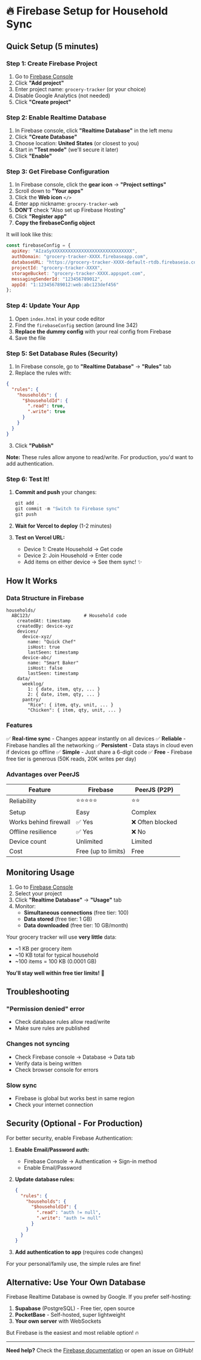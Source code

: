 # 🔥 Firebase Setup for Household Sync

## Quick Setup (5 minutes)

### Step 1: Create Firebase Project

1. Go to [Firebase Console](https://console.firebase.google.com/)
2. Click **"Add project"**
3. Enter project name: `grocery-tracker` (or your choice)
4. Disable Google Analytics (not needed)
5. Click **"Create project"**

### Step 2: Enable Realtime Database

1. In Firebase console, click **"Realtime Database"** in the left menu
2. Click **"Create Database"**
3. Choose location: **United States** (or closest to you)
4. Start in **"Test mode"** (we'll secure it later)
5. Click **"Enable"**

### Step 3: Get Firebase Configuration

1. In Firebase console, click the **gear icon** → **"Project settings"**
2. Scroll down to **"Your apps"**
3. Click the **Web icon** `</>`
4. Enter app nickname: `grocery-tracker-web`
5. **DON'T** check "Also set up Firebase Hosting"
6. Click **"Register app"**
7. **Copy the firebaseConfig object**

It will look like this:
```javascript
const firebaseConfig = {
  apiKey: "AIzaSyXXXXXXXXXXXXXXXXXXXXXXXXXXXXXX",
  authDomain: "grocery-tracker-XXXX.firebaseapp.com",
  databaseURL: "https://grocery-tracker-XXXX-default-rtdb.firebaseio.com",
  projectId: "grocery-tracker-XXXX",
  storageBucket: "grocery-tracker-XXXX.appspot.com",
  messagingSenderId: "123456789012",
  appId: "1:123456789012:web:abc123def456"
};
```

### Step 4: Update Your App

1. Open `index.html` in your code editor
2. Find the `firebaseConfig` section (around line 342)
3. **Replace the dummy config** with your real config from Firebase
4. Save the file

### Step 5: Set Database Rules (Security)

1. In Firebase console, go to **"Realtime Database"** → **"Rules"** tab
2. Replace the rules with:

```json
{
  "rules": {
    "households": {
      "$householdId": {
        ".read": true,
        ".write": true
      }
    }
  }
}
```

3. Click **"Publish"**

**Note:** These rules allow anyone to read/write. For production, you'd want to add authentication.

### Step 6: Test It!

1. **Commit and push** your changes:
   ```powershell
   git add .
   git commit -m "Switch to Firebase sync"
   git push
   ```

2. **Wait for Vercel to deploy** (1-2 minutes)

3. **Test on Vercel URL:**
   - Device 1: Create Household → Get code
   - Device 2: Join Household → Enter code
   - Add items on either device → See them sync! ✨

## How It Works

### Data Structure in Firebase

```
households/
  ABC123/                    # Household code
    createdAt: timestamp
    createdBy: device-xyz
    devices/
      device-xyz/
        name: "Quick Chef"
        isHost: true
        lastSeen: timestamp
      device-abc/
        name: "Smart Baker"
        isHost: false
        lastSeen: timestamp
    data/
      weeklog/
        1: { date, item, qty, ... }
        2: { date, item, qty, ... }
      pantry/
        "Rice": { item, qty, unit, ... }
        "Chicken": { item, qty, unit, ... }
```

### Features

✅ **Real-time sync** - Changes appear instantly on all devices
✅ **Reliable** - Firebase handles all the networking
✅ **Persistent** - Data stays in cloud even if devices go offline
✅ **Simple** - Just share a 6-digit code
✅ **Free** - Firebase free tier is generous (50K reads, 20K writes per day)

### Advantages over PeerJS

| Feature | Firebase | PeerJS (P2P) |
|---------|----------|--------------|
| Reliability | ⭐⭐⭐⭐⭐ | ⭐⭐ |
| Setup | Easy | Complex |
| Works behind firewall | ✅ Yes | ❌ Often blocked |
| Offline resilience | ✅ Yes | ❌ No |
| Device count | Unlimited | Limited |
| Cost | Free (up to limits) | Free |

## Monitoring Usage

1. Go to [Firebase Console](https://console.firebase.google.com/)
2. Select your project
3. Click **"Realtime Database"** → **"Usage"** tab
4. Monitor:
   - **Simultaneous connections** (free tier: 100)
   - **Data stored** (free tier: 1 GB)
   - **Data downloaded** (free tier: 10 GB/month)

Your grocery tracker will use **very little** data:
- ~1 KB per grocery item
- ~10 KB total for typical household
- ~100 items = 100 KB (0.0001 GB)

**You'll stay well within free tier limits!** 🎉

## Troubleshooting

### "Permission denied" error
- Check database rules allow read/write
- Make sure rules are published

### Changes not syncing
- Check Firebase console → Database → Data tab
- Verify data is being written
- Check browser console for errors

### Slow sync
- Firebase is global but works best in same region
- Check your internet connection

## Security (Optional - For Production)

For better security, enable Firebase Authentication:

1. **Enable Email/Password auth:**
   - Firebase Console → Authentication → Sign-in method
   - Enable Email/Password

2. **Update database rules:**
   ```json
   {
     "rules": {
       "households": {
         "$householdId": {
           ".read": "auth != null",
           ".write": "auth != null"
         }
       }
     }
   }
   ```

3. **Add authentication to app** (requires code changes)

For your personal/family use, the simple rules are fine!

## Alternative: Use Your Own Database

Firebase Realtime Database is owned by Google. If you prefer self-hosting:

1. **Supabase** (PostgreSQL) - Free tier, open source
2. **PocketBase** - Self-hosted, super lightweight
3. **Your own server** with WebSockets

But Firebase is the easiest and most reliable option! 🔥

---

**Need help?** Check the [Firebase documentation](https://firebase.google.com/docs/database) or open an issue on GitHub!
